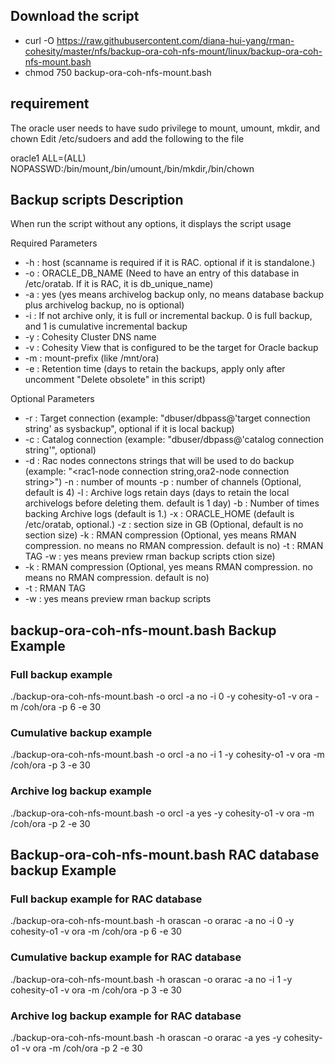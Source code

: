 ## Download the script

- curl -O https://raw.githubusercontent.com/diana-hui-yang/rman-cohesity/master/nfs/backup-ora-coh-nfs-mount/linux/backup-ora-coh-nfs-mount.bash
- chmod 750 backup-ora-coh-nfs-mount.bash

## requirement
The oracle user needs to have sudo privilege to  mount, umount, mkdir, and chown 
Edit /etc/sudoers and add the following to the file

oracle1 ALL=(ALL) NOPASSWD:/bin/mount,/bin/umount,/bin/mkdir,/bin/chown

## Backup scripts Description
When run the script without any options, it displays the script usage

 Required Parameters
- -h : host (scanname is required if it is RAC. optional if it is standalone.)
- -o : ORACLE_DB_NAME (Need to have an entry of this database in /etc/oratab. If it is RAC, it is db_unique_name)
- -a : yes (yes means archivelog backup only, no means database backup plus archivelog backup, no is optional)
- -i : If not archive only, it is full or incremental backup. 0 is full backup, and 1 is cumulative incremental backup
- -y : Cohesity Cluster DNS name
- -v : Cohesity View that is configured to be the target for Oracle backup
- -m : mount-prefix (like /mnt/ora)
- -e : Retention time (days to retain the backups, apply only after uncomment "Delete obsolete" in this script)

 Optional Parameters
- -r : Target connection (example: "dbuser/dbpass@'target connection string' as sysbackup", optional if it is local backup)
- -c : Catalog connection (example: "dbuser/dbpass@'catalog connection string'", optional)
- -d : Rac nodes connectons strings that will be used to do backup (example: "<rac1-node connection string,ora2-node connection string>")
 -n : number of mounts
 -p : number of channels (Optional, default is 4)
 -l : Archive logs retain days (days to retain the local archivelogs before deleting them. default is 1 day)
 -b : Number of times backing Archive logs (default is 1.)
 -x : ORACLE_HOME (default is /etc/oratab, optional.)
 -z : section size in GB (Optional, default is no section size)
 -k : RMAN compression (Optional, yes means RMAN compression. no means no RMAN compression. default is no)
 -t : RMAN TAG
 -w : yes means preview rman backup scripts
ction size)
- -k : RMAN compression (Optional, yes means RMAN compression. no means no RMAN compression. default is no)
- -t : RMAN TAG
- -w : yes means preview rman backup scripts

## backup-ora-coh-nfs-mount.bash Backup Example
### Full backup example
./backup-ora-coh-nfs-mount.bash -o orcl -a no -i 0 -y cohesity-o1 -v ora -m /coh/ora -p 6 -e 30
### Cumulative backup example
./backup-ora-coh-nfs-mount.bash -o orcl -a no -i 1 -y cohesity-o1 -v ora -m /coh/ora -p 3 -e 30
### Archive log backup example
./backup-ora-coh-nfs-mount.bash -o orcl -a yes -y cohesity-o1 -v ora -m /coh/ora -p 2 -e 30

## Backup-ora-coh-nfs-mount.bash RAC database backup Example
### Full backup example for RAC database
./backup-ora-coh-nfs-mount.bash -h orascan -o orarac -a no -i 0 -y cohesity-o1 -v ora -m /coh/ora -p 6 -e 30
### Cumulative backup example for RAC database
./backup-ora-coh-nfs-mount.bash  -h orascan -o orarac -a no -i 1 -y cohesity-o1 -v ora -m /coh/ora -p 3 -e 30
### Archive log backup example for RAC database
./backup-ora-coh-nfs-mount.bash  -h orascan -o orarac -a yes -y cohesity-o1 -v ora -m /coh/ora -p 2 -e 30


